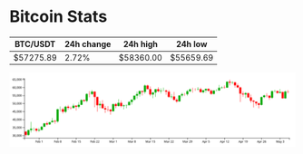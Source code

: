 # Bitcoin Stats

BTC/USDT|24h change|24h high|24h low|
|---|---|---|---|
|$57275.89|2.72%|$58360.00|$55659.69|

<img src="./chart.svg">

